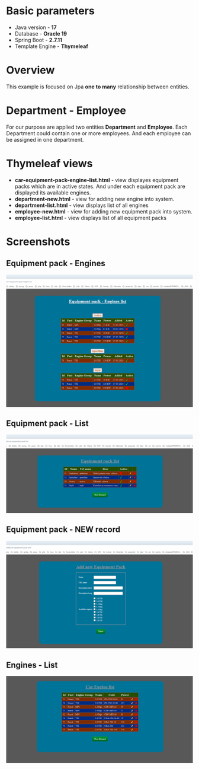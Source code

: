 
# Basic parameters
+ Java version - **17**
+ Database - **Oracle 19**
+ Spring Boot - **2.7.11**
+ Template Engine - **Thymeleaf**

# Overview
  This example is focused on Jpa **one to many** relationship between entities. 

# Department - Employee
  For our purpose are applied two entities **Department** and **Employee**. Each Department could contain one or more employees.
 And each employee can be assigned in one department.

# Thymeleaf views

+ **car-equipment-pack-engine-list.html** - view displayes equipment packs which are in active states. And under each equipment pack are
             displayed its available engines.
+ **department-new.html** - view for adding new engine into system.
+ **department-list.html** - view displays list of all engines
+ **employee-new.html** - view for adding new equipment pack into system.
+ **employee-list.html** - view displays list of all equipment packs


# Screenshots
## Equipment pack - Engines 
![login view](/many-to-many-composite-key/screen-shots/eq-pack-engines-list2.png)

## Equipment pack - List
![login view](/many-to-many-composite-key/screen-shots/eq-pack-list.png)

## Equipment pack - NEW record
![login view](/many-to-many-composite-key/screen-shots/eq-pack-new.png)

## Engines - List
![login view](/many-to-many-composite-key/screen-shots/engine-list.png)
